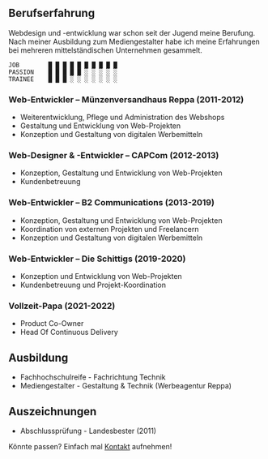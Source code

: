 ## Berufserfahrung

Webdesign und -entwicklung war schon seit der Jugend meine Berufung. Nach meiner Ausbildung zum Mediengestalter habe ich meine Erfahrungen bei mehreren mittelständischen Unternehmen gesammelt.

    JOB        █ █ █ █ █ █ █ █ █ █ 
    PASSION    █ █ █ █ █ ░ ░ ░ ░ ░
    TRAINEE    █ █ █ ░ ░ ░ ░ ░ ░ ░
    
### Web-Entwickler – Münzenversandhaus Reppa (2011-2012)
* Weiterentwicklung, Pflege und Administration des Webshops
* Gestaltung und Entwicklung von Web-Projekten
* Konzeption und Gestaltung von digitalen Werbemitteln

### Web-Designer & -Entwickler – CAPCom (2012-2013)
* Konzeption, Gestaltung und Entwicklung von Web-Projekten
* Kundenbetreuung

### Web-Entwickler – B2 Communications (2013-2019)
* Konzeption, Gestaltung und Entwicklung von Web-Projekten
* Koordination von externen Projekten und Freelancern
* Konzeption und Gestaltung von digitalen Werbemitteln

### Web-Entwickler – Die Schittigs (2019-2020)
* Konzeption und Entwicklung von Web-Projekten
* Kundenbetreuung und Projekt-Koordination

### Vollzeit-Papa (2021-2022)
* Product Co-Owner
* Head Of Continuous Delivery

## Ausbildung
* Fachhochschulreife - Fachrichtung Technik
* Mediengestalter - Gestaltung & Technik (Werbeagentur Reppa)

## Auszeichnungen
* Abschlussprüfung - Landesbester (2011)

Könnte passen? Einfach mal [Kontakt](#/contact) aufnehmen!
